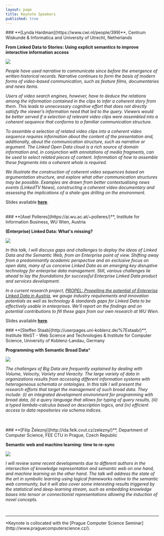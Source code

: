 ```yaml
---
layout: page
title: Keynote Speakers
published: true
---
```


<div id="LyndaHardman"/>
### **[Lynda Hardman](https://www.cwi.nl/people/399)**, Centrum Wiskunde & Informatica and University of Utrecht,  Netherlands

**From Linked Data to Stories: Using explicit semantics to improve interactive information access**

<img class="keynote-photo" src="/resources/LyndaHardman.jpg"/>

<p class="text-justify"><i>People have used narrative to communicate since before the emergence of written historical records. Narrative continues to form the basis of modern forms of video-based communication, such as feature films, documentaries and news items.</i></p>
<p class="text-justify"><i>Users of video search engines, however, have to deduce the relations among the information contained in the clips to infer a coherent story from them. This leads to unnecessary cognitive effort that does not directly satisfy the viewer’s information need that led to the query. Viewers would be better served if a selection of relevant video clips were assembled into a coherent sequence that conforms to a familiar communication structure.</i></p>
<p class="text-justify"><i>To assemble a selection of related video clips into a coherent video sequence requires information about the content of the presentation and, additionally, about the communication structure, such as narrative or argument. The Linked Open Data cloud is a rich source of domain information and, in conjunction with annotations of media fragments, can be used to select related pieces of content. Information of how to assemble these fragments into a coherent whole is required.</i></p>
<p class="text-justify"><i>We illustrate the construction of coherent video sequences based on argumentation structure, and explore what other communication structures may be possible. Examples are drawn from better contextualising news events (LinkedTV News), constructing a coherent video documentary and assessing the implications of a shale-gas drilling on the environment.</i></p>

Slides available **[here](http://www.cwi.nl/~lynda/talks/2016/Video%20Stories_Prague_KESW_160922.pdf)**.

<br/>

<div id="AxelPolleres"/>
### **[Axel Polleres](https://ai.wu.ac.at/~polleres/)**, Institute for Information Business, WU Wien, Austria

**(Enterprise) Linked Data: What's missing?**

<img class="keynote-photo" src="/resources/AxelPolleres.jpg"/>

<p class="text-justify"><i>In this talk, I will discuss gaps and challenges to deploy the ideas of Linked Data and the Semantic Web, from an Enterprise point of view. Shifting away from a predominantly academic perspective and an exclusive focus on open data, many of us conceive Linked Data as an emerging key disruptive technology for enterprise data management. Still, various challenges lie ahead to lay the foundations for successful Enterprise Linked Data product and services development.</i></p>
<p class="text-justify"><i>In a current research project, <a href="http://www.linked-data.at/">PROPEL: Propelling the potential of Enterprise Linked Data in Austria</a>, we gauge industry requirements and innovation potentials as well as technology & standards gaps for Linked Data to be effectively usable in enterprises. We'll report on the findings and on potential contributions to fill these gaps from our own research at WU Wien.</i></p>

Slides available **[here](https://aic.ai.wu.ac.at/~polleres/presentations/20160921Enterprise_Linked_Data_Whats_missing.pdf)**.

<div id="SteffenStaab" />
### **[Steffen Staab](http://userpages.uni-koblenz.de/%7Estaab/)**, Institute WeST - Web Science and Technologies & Institute for Computer Science, University of Koblenz-Landau, Germany

**Programming with Semantic Broad Data***

<img class="keynote-photo" src="/resources/SteffenStaab.png"/>

<p class="text-justify"><i>The challenges of Big Data are frequently explained by dealing with Volume, Velocity, Variety and Veracity. The large variety of data in organizations results from accessing different information systems with heterogeneous schemata or ontologies. In this talk I will present the research efforts that target the management of such broad data. They include: (i) an integrated development environment for programming with broad data, (ii) a query language that allows for typing of query results, (iii) a typed lambda-calculus based on description logics, and (iv) efficient access to data repositories via schema indices.</i></p>

<br/>

<br/>

<div id="FilipZelezny"/>
### **[Filip Železný](http://ida.felk.cvut.cz/zelezny/)**, Department of Computer Science, FEE CTU in Prague, Czech Republic

**Semantic web and machine learning: time to re-sync**

<img class="keynote-photo" src="/resources/FilipZelezny.jpg"/>

<p class="text-justify"><i>I will review some recent developments due to different authors in the intersection of knowledge representation and semantic web on one hand, and machine learning on the other hand. The talk will address the state of the art in symbolic learning using logical frameworks native to the semantic web community, but it will also cover some interesting results triggered by the statistical and deep-learning stream, such as embedding knowledge bases into tensor or connectionist representations allowing the induction of novel concepts.</i></p>

<br/>


<hr/>
*Keynote is collocated with the [Prague Computer Science Seminar](http://www.praguecomputerscience.cz/).
